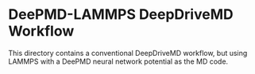 # DeePMD-LAMMPS DeepDriveMD Workflow

This directory contains a conventional DeepDriveMD workflow, but
using LAMMPS with a DeePMD neural network potential as the MD
code.
